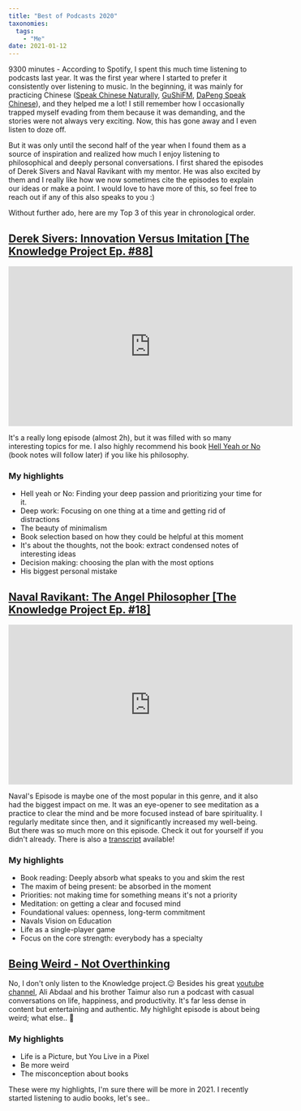 ```yaml
---
title: "Best of Podcasts 2020"
taxonomies:
  tags:
    - "Me"
date: 2021-01-12
---
```


9300 minutes - According to Spotify, I spent this much time listening to podcasts last year. It was the first year where I started to prefer it consistently over listening to music. In the beginning, it was mainly for practicing Chinese ([Speak Chinese Naturally](https://speakchinesenaturally.com/), [GuShiFM](https://storyfm.cn/), [DaPeng Speak Chinese](https://www.youtube.com/channel/UCNmZr4WBw71bdJYjaycLodA)), and they helped me a lot! I still remember how I occasionally trapped myself evading from them because it was demanding, and the stories were not always very exciting. Now, this has gone away and I even listen to doze off.

But it was only until the second half of the year when I found them as a source of inspiration and realized how much I enjoy listening to philosophical and deeply personal conversations. I first shared the episodes of Derek Sivers and Naval Ravikant with my mentor. He was also excited by them and I really like how we now sometimes cite the episodes to explain our ideas or make a point. I would love to have more of this, so feel free to reach out if any of this also speaks to you :)

<!--more-->

Without further ado, here are my Top 3 of this year in chronological order.

## [Derek Sivers: Innovation Versus Imitation [The Knowledge Project Ep. #88]](https://fs.blog/knowledge-project/derek-sivers/)

<iframe width="560" height="315" src="https://www.youtube.com/embed/JNkqvi29LBs" frameborder="0" allow="accelerometer; autoplay; clipboard-write; encrypted-media; gyroscope; picture-in-picture" allowfullscreen></iframe>

It's a really long episode (almost 2h), but it was filled with so many interesting topics for me. I also highly recommend his book [Hell Yeah or No](https://sive.rs/n) (book notes will follow later) if you like his philosophy.

### My highlights

- Hell yeah or No: Finding your deep passion and prioritizing your time for it.
- Deep work: Focusing on one thing at a time and getting rid of distractions
- The beauty of minimalism
- Book selection based on how they could be helpful at this moment
- It's about the thoughts, not the book: extract condensed notes of interesting ideas
- Decision making: choosing the plan with the most options
- His biggest personal mistake

## [Naval Ravikant: The Angel Philosopher [The Knowledge Project Ep. #18]](https://fs.blog/knowledge-project/naval-ravikant/)

<iframe width="560" height="315" src="https://www.youtube.com/embed/mGY2To_HW98" frameborder="0" allow="accelerometer; autoplay; clipboard-write; encrypted-media; gyroscope; picture-in-picture" allowfullscreen></iframe>

Naval's Episode is maybe one of the most popular in this genre, and it also had the biggest impact on me. It was an eye-opener to see meditation as a practice to clear the mind and be more focused instead of bare spirituality. I regularly meditate since then, and it significantly increased my well-being. But there was so much more on this episode. Check it out for yourself if you didn't already. There is also a [transcript](https://fs.blog/wp-content/uploads/2017/02/Naval-Ravikant-TKP.pdf)
available!

### My highlights

- Book reading: Deeply absorb what speaks to you and skim the rest
- The maxim of being present: be absorbed in the moment
- Priorities: not making time for something means it's not a priority
- Meditation: on getting a clear and focused mind
- Foundational values: openness, long-term commitment
- Navals Vision on Education
- Life as a single-player game
- Focus on the core strength: everybody has a specialty

## [Being Weird - Not Overthinking](https://notoverthinking.transistor.fm/episodes/being-weird)

No, I don't only listen to the Knowledge project.😉 Besides his great [youtube channel](https://www.youtube.com/user/Sepharoth64), Ali Abdaal and his brother Taimur also run a podcast with casual conversations on life, happiness, and productivity. It's far less dense in content but entertaining and authentic. My highlight episode is about being weird; what else.. 🤪

### My highlights

- Life is a Picture, but You Live in a Pixel
- Be more weird
- The misconception about books

These were my highlights, I'm sure there will be more in 2021. I recently started listening to audio books, let's see..
